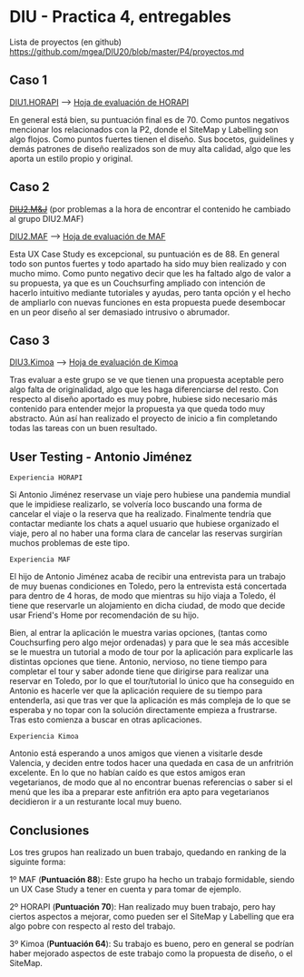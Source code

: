 # DIU - Practica 4, entregables

Lista de proyectos (en github) https://github.com/mgea/DIU20/blob/master/P4/proyectos.md

## Caso 1

[DIU1.HORAPI](https://github.com/diegogaraur/DIU20 "DIU1.HORAPI") --> [Hoja de evaluación de HORAPI](https://github.com/Jovalga/DIU20/blob/master/P4/DIU1.HORAPI_review.xls "Hoja de evaluación de HORAPI")

En general está bien, su puntuación final es de 70. Como puntos negativos mencionar los relacionados con la P2, donde el SiteMap y Labelling son algo flojos. Como puntos fuertes tienen el diseño. Sus bocetos, guidelines y demás patrones de diseño realizados son de muy alta calidad, algo que les aporta un estilo propio y original.


## Caso 2

<s>[DIU2.M&J](https://github.com/MarioGenol/DIU20 "DIU2.M&J")</s> (por problemas a la hora de encontrar el contenido he cambiado al grupo DIU2.MAF)

 [DIU2.MAF](https://github.com/franmolsan/DIU20 "DIU2.MAF") --> [Hoja de evaluación de MAF](https://github.com/Jovalga/DIU20/blob/master/P4/DIU2.MAF_review.xls "Hoja de evaluación de MAF")

Esta UX Case Study es excepcional, su puntuación es de 88. En general todo son puntos fuertes y todo apartado ha sido muy bien realizado y con mucho mimo.
Como punto negativo decir que les ha faltado algo de valor a su propuesta, ya que es un Couchsurfing ampliado con intención de hacerlo intuitivo mediante tutoriales y ayudas, pero tanta opción y el hecho de ampliarlo con nuevas funciones en esta propuesta puede desembocar en un peor diseño al ser demasiado intrusivo o abrumador.


## Caso 3

[DIU3.Kimoa](https://github.com/Bagamo/DIUPRACTICAS "DIU3.Kimoa") --> [Hoja de evaluación de Kimoa](https://github.com/Jovalga/DIU20/blob/master/P4/DIU3.Kimoa_review.xls
 "Hoja de evaluación de Kimoa")

Tras evaluar a este grupo se ve que tienen una propuesta aceptable pero algo falta de originalidad, algo que les haga diferenciarse del resto. Con respecto al diseño aportado es muy pobre, hubiese sido necesario más contenido para entender mejor la propuesta ya que queda todo muy abstracto.
Aún así han realizado el proyecto de inicio a fin completando todas las tareas con un buen resultado.


## User Testing - Antonio Jiménez

	Experiencia HORAPI
	
Si Antonio Jiménez reservase un viaje pero hubiese una pandemia mundial que le impidiese realizarlo, se volvería loco buscando una forma de cancelar el viaje o la reserva que ha realizado. Finalmente tendría que contactar mediante los chats a aquel usuario que hubiese organizado el viaje, pero al no haber una forma clara de cancelar las reservas surgirían muchos problemas de este tipo.

	Experiencia MAF

El hijo de Antonio Jiménez acaba de recibir una entrevista para un trabajo de muy buenas condiciones en Toledo, pero la entrevista está concertada para dentro de 4 horas, de modo que mientras su hijo viaja a Toledo, él tiene que reservarle un alojamiento en dicha ciudad, de modo que decide usar Friend's Home por recomendación de su hijo.

Bien, al entrar la aplicación le muestra varias opciones, (tantas como Couchsurfing pero algo mejor ordenadas) y para que le sea más accesible se le muestra un tutorial a modo de tour por la aplicación para explicarle las distintas opciones que tiene. Antonio, nervioso, no tiene tiempo para completar el tour y saber adonde tiene que dirigirse para realizar una reservar en Toledo, por lo que el tour/tutorial lo único que ha conseguido en Antonio es hacerle ver que la aplicación requiere de su tiempo para entenderla, asi que tras ver que la aplicación es más compleja de lo que se esperaba y no topar con la solución directamente empieza a frustrarse. Tras esto comienza a buscar en otras aplicaciones.

	Experiencia Kimoa

Antonio está esperando a unos amigos que vienen a visitarle desde Valencia, y deciden entre todos hacer una quedada en casa de un anfritrión excelente. En lo que no habían caído es que estos amigos eran vegetarianos, de modo que al no encontrar buenas referencias o saber si el menú que les iba a preparar este anfitrión era apto para vegetarianos decidieron ir a un resturante local muy bueno.


## Conclusiones

Los tres grupos han realizado un buen trabajo, quedando en ranking de la siguinte forma:

1º MAF (<strong>Puntuación 88</strong>): Este grupo ha hecho un trabajo formidable, siendo un UX Case Study a tener en cuenta y para tomar de ejemplo.

2º HORAPI (<strong>Puntuación 70</strong>): Han realizado muy buen trabajo, pero hay ciertos aspectos a mejorar, como pueden ser el SiteMap y Labelling que era algo pobre con respecto al resto del trabajo.

3º Kimoa (<strong>Puntuación 64</strong>): Su trabajo es bueno, pero en general se podrían haber mejorado aspectos de este trabajo como la propuesta de diseño, o el SiteMap.
